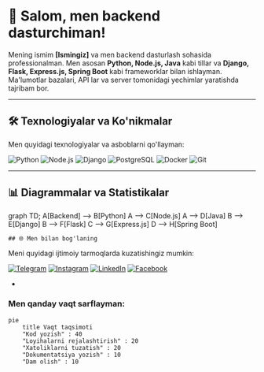 # 🚀 Salom, men backend dasturchiman! 

Mening ismim **[Ismingiz]** va men backend dasturlash sohasida professionalman. Men asosan **Python, Node.js, Java** kabi tillar va **Django, Flask, Express.js, Spring Boot** kabi frameworklar bilan ishlayman. Ma'lumotlar bazalari, API lar va server tomonidagi yechimlar yaratishda tajribam bor.

---

## 🛠 Texnologiyalar va Ko'nikmalar

Men quyidagi texnologiyalar va asboblarni qo'llayman:

![Python](https://img.shields.io/badge/Python-3776AB?style=for-the-badge&logo=python&logoColor=white)
![Node.js](https://img.shields.io/badge/Node.js-339933?style=for-the-badge&logo=node.js&logoColor=white)
![Django](https://img.shields.io/badge/Django-092E20?style=for-the-badge&logo=django&logoColor=white)
![PostgreSQL](https://img.shields.io/badge/PostgreSQL-316192?style=for-the-badge&logo=postgresql&logoColor=white)
![Docker](https://img.shields.io/badge/Docker-2496ED?style=for-the-badge&logo=docker&logoColor=white)
![Git](https://img.shields.io/badge/Git-F05032?style=for-the-badge&logo=git&logoColor=white)

---

## 📊 Diagrammalar va Statistikalar
graph TD;
    A[Backend] --> B[Python]
    A --> C[Node.js]
    A --> D[Java]
    B --> E[Django]
    B --> F[Flask]
    C --> G[Express.js]
    D --> H[Spring Boot]

    ## 🌐 Men bilan bog'laning

Meni quyidagi ijtimoiy tarmoqlarda kuzatishingiz mumkin:

[![Telegram](https://img.shields.io/badge/Telegram-26A5E4?style=for-the-badge&logo=telegram&logoColor=white)](https://t.me/sizning_telegram)
[![Instagram](https://img.shields.io/badge/Instagram-E4405F?style=for-the-badge&logo=instagram&logoColor=white)](https://instagram.com/sizning_instagram)
[![LinkedIn](https://img.shields.io/badge/LinkedIn-0A66C2?style=for-the-badge&logo=linkedin&logoColor=white)](https://linkedin.com/in/sizning_linkedin)
[![Facebook](https://img.shields.io/badge/Facebook-1877F2?style=for-the-badge&logo=facebook&logoColor=white)](https://facebook.com/sizning_facebook)


- 
### Men qanday vaqt sarflayman:
```mermaid
pie
    title Vaqt taqsimoti
    "Kod yozish" : 40
    "Loyihalarni rejalashtirish" : 20
    "Xatoliklarni tuzatish" : 20
    "Dokumentatsiya yozish" : 10
    "Dam olish" : 10



